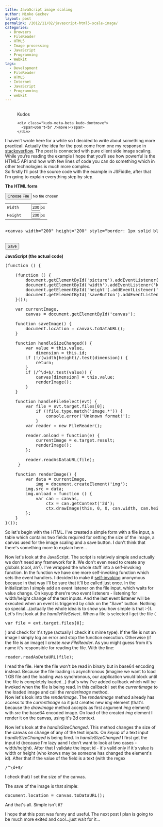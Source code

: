 ```yaml
---
title: JavaScript image scaling
author: Minko Gechev
layout: post
permalink: /2012/11/02/javascript-html5-scale-image/
categories:
  - Browsers
  - FileReader
  - HTML5
  - Image processing
  - JavaScript
  - Programming
  - Webkit
tags:
  - Development
  - FileReader
  - HTML5
  - Internet
  - JavaScript
  - Programming
  - webkit
---
```

<!-- Kudos 1.1.1-->

<div class="kudo-box kudo-c_tr" style="margin:0px px 30px 30px;">
  <figure class="kudo kudoable" data-id="200"> <a class="kudo-object"> <div class="kudo-opening">
    <div class="kudo-circle">
      &nbsp;
    </div>
  </div></a> 
  
  <div class="kudo-meta kudo-meta-200">
    <div class="kudo-meta-alpha kudo-hideonhover">
      <span class="kudo-count"></span> <span class="kudo-text">Kudos</span>
    </div>
    
    <div class="kudo-meta-beta kudo-dontmove">
      <span>Don't<br />move!</span>
    </div>
  </div></figure>
</div>

I haven&#8217;t wrote here for a while so I decided to write about something more practical. Actually the idea for the post come from one my response in <a title="StackOverflow" href="http://stackoverflow.com/questions/13177698/select-an-image-and-manipulate-it-in-javascript-no-form-submission/13178084#13178084" target="_blank">stackoverflow</a>. The post is connected with pure client side image scaling. While you&#8217;re reading the example I hope that you&#8217;ll see how powerful is the HTML5 API and how with few lines of code you can do something which in other technologies is much more complex.  
So firstly I&#8217;ll post the source code with the example in JSFiddle, after that I&#8217;m going to explain everything step by step.

**The HTML form**

<pre lang="html"><input id="picture" type="file" name="picture" />
<table>
  
  <tr>
    <td>
      Width
    </td>
    
    
    <td>
      <input id="width" style="margin-left: 20px; width: 30px;" type="text" value="200" />px
    </td>
    
  </tr>
  
  
  <tr>
    <td>
      Height
    </td>
    
    
    <td>
      <input id="height" style="margin-left: 20px; width: 30px;" type="text" value="200" />px
    </td>
    
  </tr>
  
  
</table>
&lt;canvas width="200" height="200" style="border: 1px solid black;" id="canvas">&lt;/canvas>


<button id="saveButton">Save</button></pre>

**JavaScript (the actual code)**

<pre lang="javascript">(function () {

    (function () {
        document.getElementById('picture').addEventListener('change', handleFileSelect, false);
        document.getElementById('width').addEventListener('keyup', handleSizeChanged, false);
        document.getElementById('height').addEventListener('keyup', handleSizeChanged, false);
        document.getElementById('saveButton').addEventListener('click', saveImage, false);
    }());

    var currentImage,
        canvas = document.getElementById('canvas');

    function saveImage() {
        document.location = canvas.toDataURL();
    }

    function handleSizeChanged() {
        var value = this.value,
            dimension = this.id;                
        if (!/(width|height)/.test(dimension)) {
            return;
        }
        if (/^\d+$/.test(value)) {
            canvas[dimension] = this.value;
            renderImage();
        }
    }

    function handleFileSelect(evt) {
        var file = evt.target.files[0];
            if (!file.type.match('image.*')) {
                console.error('Unknown format!');
            }
        var reader = new FileReader();

        reader.onload = function(e) {
            currentImage = e.target.result;            
            renderImage();
        };

        reader.readAsDataURL(file);
     }

    function renderImage() {
        var data = currentImage,
            img = document.createElement('img');
        img.src = data;
        img.onload = function () {
            var can = canvas,
                ctx = can.getContext('2d');
                ctx.drawImage(this, 0, 0, can.width, can.height);
        };
    }
}());</pre>



So let's begin with the HTML. I've created a simple form with a file input, a table which contains two fields required for setting the size of the image, a canvas used for the image scaling and a save button. I don't think that there's something more to explain here...

Now let's look at the JavaScript. The script is relatively simple and actually we don't need any framework for it. We don't even need to create any globals (cool, ah?). I've wrapped the whole stuff into a self-invoking function. In the function we have one more self-invoking function which sets the event handlers. I decided to make it <a href="http://blog.mgechev.com/2012/08/29/self-invoking-functions-in-javascript/" target="_blank">self-invoking</a> anonymous because in that way I'll be sure that it'll be called just once. In the initialization I simply add an event listener on the file input, which waits for value change. On keyup there're two event listeners - listening for width/height change of the text inputs. And the last event listener will be executed when an event is triggered by click on the "Save" button. Nothing so special...(actually the whole idea is to show you how simple is that :-)).  
Let's first look at the *handleFileSelect*. When a file is selected I get the file (

<pre lang="javascript">var file = evt.target.files[0];</pre>

) and check for it's type (actually I check it's mime type). If the file is not an image I simply log an error and stop the function execution. Otherwise (if the file is an image) I create *new FileReader*. As you might guess from it's name it's responsible for reading the file. With the line:

<pre lang="javascript">reader.readAsDataURL(file);</pre>

I read the file. Here the file won't be read in binary but in base64 encoding instead. Because the file loading is asynchronous (imagine we want to load 1 GB file and the loading was synchronous, our application would block until the file is completely loaded...) that's why I've added callback which will be invoked when the file is being read. In this callback I set the *currentImage* to the loaded image and call the *renderImage* method.  
Now let's look into the *renderImage*. The *renderImage* method already has access to the *currentImage* so it just creates new *img* element (that's because the *drawImage* method accepts as first argument *img* element) with *src* the base64 encoded image. On load of the created *img* element I render it on the canvas, using it's 2d context.

Now let's look at the *handleSizeChanged*. This method changes the size of the canvas on change of any of the text inputs. On *keyup* of a text input *handleSizeChanged* is being fired. In *handleSizeChanged* I first get the input id (because I'm lazy aand I don't want to look at two cases - width/height). After that I validate the input id - it's valid only if it's value is width or height (who knows may be someone has changed the element's id). After that if the value of the field is a text (with the regex

<pre lang="javascript">/^\d+$/</pre>

I check that) I set the size of the canvas.

The save of the image is that simple:

<pre lang="javascript">document.location = canvas.toDataURL();</pre>

And that's all. Simple isn't it?

I hope that this post was funny and useful. The next post I plan is going to be much more exited and cool...just wait for it...